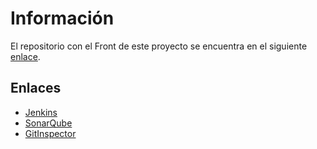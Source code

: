 # Información

El repositorio con el Front de este proyecto se encuentra en el siguiente [enlace](https://github.com/poloivaz/ISIS2603_202210_S1_E4_MuseoArteModerno_Front).

## Enlaces

* [Jenkins](http://157.253.238.75:8080/jenkins-isis2603/)
* [SonarQube](http://157.253.238.75:8080/sonar-isis2603/)
* [GitInspector](https://uniandes-isis2603.github.io/202210_S1_E4_MuseoArteModerno_Back/reports)
